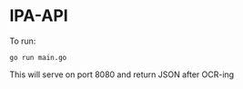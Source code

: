# IPA-API
To run:
```
go run main.go
```
This will serve on port 8080 and return JSON after OCR-ing
